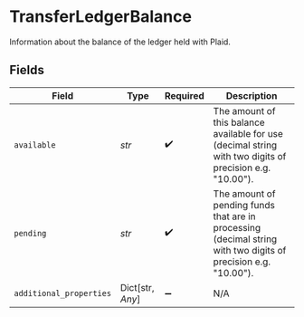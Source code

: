 # TransferLedgerBalance

Information about the balance of the ledger held with Plaid.


## Fields

| Field                                                                                                          | Type                                                                                                           | Required                                                                                                       | Description                                                                                                    |
| -------------------------------------------------------------------------------------------------------------- | -------------------------------------------------------------------------------------------------------------- | -------------------------------------------------------------------------------------------------------------- | -------------------------------------------------------------------------------------------------------------- |
| `available`                                                                                                    | *str*                                                                                                          | :heavy_check_mark:                                                                                             | The amount of this balance available for use (decimal string with two digits of precision e.g. "10.00").       |
| `pending`                                                                                                      | *str*                                                                                                          | :heavy_check_mark:                                                                                             | The amount of pending funds that are in processing (decimal string with two digits of precision e.g. "10.00"). |
| `additional_properties`                                                                                        | Dict[str, *Any*]                                                                                               | :heavy_minus_sign:                                                                                             | N/A                                                                                                            |